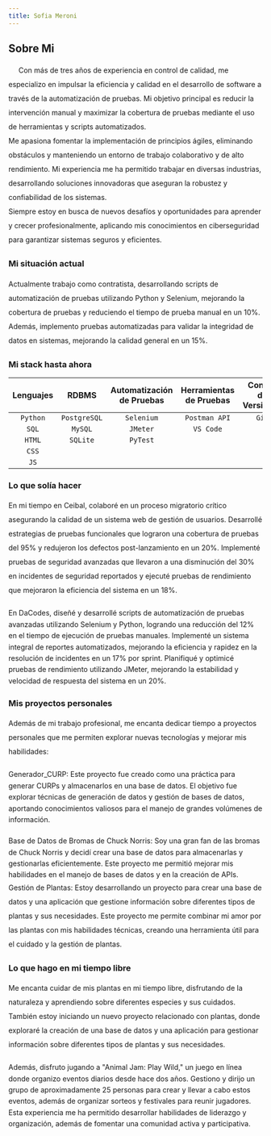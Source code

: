```yaml
---
title: Sofia Meroni
---
```

## Sobre Mi
<div style="text-indent: 20px; line-height: 2.0;">
Con más de tres años de experiencia en control de calidad, me especializo en impulsar la eficiencia y calidad en el desarrollo de software a través de la automatización de pruebas. Mi objetivo principal es reducir la intervención manual y maximizar la cobertura de pruebas mediante el uso de herramientas y scripts automatizados.
</div>

<div style="line-height: 2.0;">
Me apasiona fomentar la implementación de principios ágiles, eliminando obstáculos y manteniendo un entorno de trabajo colaborativo y de alto rendimiento. Mi experiencia me ha permitido trabajar en diversas industrias, desarrollando soluciones innovadoras que aseguran la robustez y confiabilidad de los sistemas. 
</div>

<div style="line-height: 2.0;">
Siempre estoy en busca de nuevos desafíos y oportunidades para aprender y crecer profesionalmente, aplicando mis conocimientos en ciberseguridad para garantizar sistemas seguros y eficientes.
</div>

### Mi situación actual
<div style="line-height: 2.0;">
Actualmente trabajo como contratista, desarrollando scripts de automatización de pruebas utilizando Python y Selenium, mejorando la cobertura de pruebas y reduciendo el tiempo de prueba manual en un 10%. Además, implemento pruebas automatizadas para validar la integridad de datos en sistemas, mejorando la calidad general en un 15%.
</div>

### Mi stack hasta ahora

| Lenguajes    | RDBMS         | Automatización de Pruebas | Herramientas de Pruebas | Control de Versiones |
| :----------: |:-------------:| :-----------------------:| :---------------------:| :-------------------:| 
| `Python`     | `PostgreSQL`  | `Selenium`               | `Postman API`          | `Git`                |
| `SQL`        | `MySQL`       | `JMeter`                 | `VS Code`              |                      |
| `HTML`       | `SQLite`      | `PyTest`                 |                        |                      |
| `CSS`        |               |                          |                        |                      |
| `JS`         |               |                          |                        |                      |



### Lo que solía hacer
<div style="line-height: 2.0;">
En mi tiempo en Ceibal, colaboré en un proceso migratorio crítico asegurando la calidad de un sistema web de gestión de usuarios. Desarrollé estrategias de pruebas funcionales que lograron una cobertura de pruebas del 95% y redujeron los defectos post-lanzamiento en un 20%. Implementé pruebas de seguridad avanzadas que llevaron a una disminución del 30% en incidentes de seguridad reportados y ejecuté pruebas de rendimiento que mejoraron la eficiencia del sistema en un 18%.
</div>

<div style="margin-top: 20px; line-height: 1.6;">
En DaCodes, diseñé y desarrollé scripts de automatización de pruebas avanzadas utilizando Selenium y Python, logrando una reducción del 12% en el tiempo de ejecución de pruebas manuales. Implementé un sistema integral de reportes automatizados, mejorando la eficiencia y rapidez en la resolución de incidentes en un 17% por sprint. Planifiqué y optimicé pruebas de rendimiento utilizando JMeter, mejorando la estabilidad y velocidad de respuesta del sistema en un 20%.
</div>

### Mis proyectos personales
<div style="line-height: 2.0;">
Además de mi trabajo profesional, me encanta dedicar tiempo a proyectos personales que me permiten explorar nuevas tecnologías y mejorar mis habilidades:
</div>

<div style="margin-top: 20px; line-height: 1.6;">
  Generador_CURP: Este proyecto fue creado como una práctica para generar CURPs y almacenarlos en una base de datos. El objetivo fue explorar técnicas de generación de datos y gestión de bases de datos, aportando conocimientos valiosos para el manejo de grandes volúmenes de información.
</div>

<div style="margin-top: 20px; line-height: 1.6;">
  Base de Datos de Bromas de Chuck Norris: Soy una gran fan de las bromas de Chuck Norris y decidí crear una base de datos para almacenarlas y gestionarlas eficientemente. Este proyecto me permitió mejorar mis habilidades en el manejo de bases de datos y en la creación de APIs.
</div>

<div style="line-height: 2.0;">
  Gestión de Plantas: Estoy desarrollando un proyecto para crear una base de datos y una aplicación que gestione información sobre diferentes tipos de plantas y sus necesidades. Este proyecto me permite combinar mi amor por las plantas con mis habilidades técnicas, creando una herramienta útil para el cuidado y la gestión de plantas.
</div>

### Lo que hago en mi tiempo libre
<div style="line-height: 2.0;">
Me encanta cuidar de mis plantas en mi tiempo libre, disfrutando de la naturaleza y aprendiendo sobre diferentes especies y sus cuidados. También estoy iniciando un nuevo proyecto relacionado con plantas, donde exploraré la creación de una base de datos y una aplicación para gestionar información sobre diferentes tipos de plantas y sus necesidades.
</div>

<div style="margin-top: 20px; line-height: 1.6;">
Además, disfruto jugando a "Animal Jam: Play Wild," un juego en línea donde organizo eventos diarios desde hace dos años. Gestiono y dirijo un grupo de aproximadamente 25 personas para crear y llevar a cabo estos eventos, además de organizar sorteos y festivales para reunir jugadores. Esta experiencia me ha permitido desarrollar habilidades de liderazgo y organización, además de fomentar una comunidad activa y participativa.
</div>